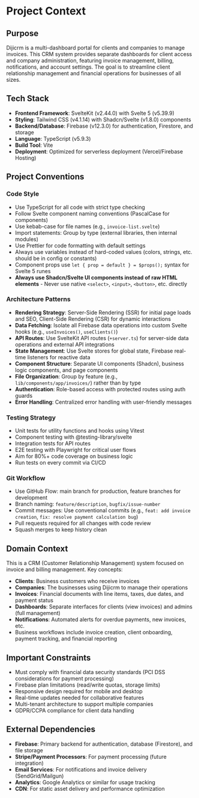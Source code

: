# Project Context

## Purpose

Dijicrm is a multi-dashboard portal for clients and companies to manage invoices. This CRM system provides separate dashboards for client access and company administration, featuring invoice management, billing, notifications, and account settings. The goal is to streamline client relationship management and financial operations for businesses of all sizes.

## Tech Stack

- **Frontend Framework**: SvelteKit (v2.44.0) with Svelte 5 (v5.39.9)
- **Styling**: Tailwind CSS (v4.1.14) with Shadcn/Svelte (v1.8.0) components
- **Backend/Database**: Firebase (v12.3.0) for authentication, Firestore, and storage
- **Language**: TypeScript (v5.9.3)
- **Build Tool**: Vite
- **Deployment**: Optimized for serverless deployment (Vercel/Firebase Hosting)

## Project Conventions

### Code Style

- Use TypeScript for all code with strict type checking
- Follow Svelte component naming conventions (PascalCase for components)
- Use kebab-case for file names (e.g., `invoice-list.svelte`)
- Import statements: Group by type (external libraries, then internal modules)
- Use Prettier for code formatting with default settings
- Always use variables instead of hard-coded values (colors, strings, etc. should be in config or constants)
- Component props use `let { prop = default } = $props();` syntax for Svelte 5 runes
- **Always use Shadcn/Svelte UI components instead of raw HTML elements** - Never use native `<select>`, `<input>`, `<button>`, etc. directly

### Architecture Patterns

- **Rendering Strategy**: Server-Side Rendering (SSR) for initial page loads and SEO, Client-Side Rendering (CSR) for dynamic interactions
- **Data Fetching**: Isolate all Firebase data operations into custom Svelte hooks (e.g., `useInvoices()`, `useClients()`)
- **API Routes**: Use SvelteKit API routes (`+server.ts`) for server-side data operations and external API integrations
- **State Management**: Use Svelte stores for global state, Firebase real-time listeners for reactive data
- **Component Structure**: Separate UI components (Shadcn), business logic components, and page components
- **File Organization**: Group by feature (e.g., `lib/components/app/invoices/`) rather than by type
- **Authentication**: Role-based access with protected routes using auth guards
- **Error Handling**: Centralized error handling with user-friendly messages

### Testing Strategy

- Unit tests for utility functions and hooks using Vitest
- Component testing with @testing-library/svelte
- Integration tests for API routes
- E2E testing with Playwright for critical user flows
- Aim for 80%+ code coverage on business logic
- Run tests on every commit via CI/CD

### Git Workflow

- Use GitHub Flow: main branch for production, feature branches for development
- Branch naming: `feature/description`, `bugfix/issue-number`
- Commit messages: Use conventional commits (e.g., `feat: add invoice creation`, `fix: resolve payment calculation bug`)
- Pull requests required for all changes with code review
- Squash merges to keep history clean

## Domain Context

This is a CRM (Customer Relationship Management) system focused on invoice and billing management. Key concepts:

- **Clients**: Business customers who receive invoices
- **Companies**: The businesses using Dijicrm to manage their operations
- **Invoices**: Financial documents with line items, taxes, due dates, and payment status
- **Dashboards**: Separate interfaces for clients (view invoices) and admins (full management)
- **Notifications**: Automated alerts for overdue payments, new invoices, etc.
- Business workflows include invoice creation, client onboarding, payment tracking, and financial reporting

## Important Constraints

- Must comply with financial data security standards (PCI DSS considerations for payment processing)
- Firebase plan limitations (read/write quotas, storage limits)
- Responsive design required for mobile and desktop
- Real-time updates needed for collaborative features
- Multi-tenant architecture to support multiple companies
- GDPR/CCPA compliance for client data handling

## External Dependencies

- **Firebase**: Primary backend for authentication, database (Firestore), and file storage
- **Stripe/Payment Processors**: For payment processing (future integration)
- **Email Services**: For notifications and invoice delivery (SendGrid/Mailgun)
- **Analytics**: Google Analytics or similar for usage tracking
- **CDN**: For static asset delivery and performance optimization
